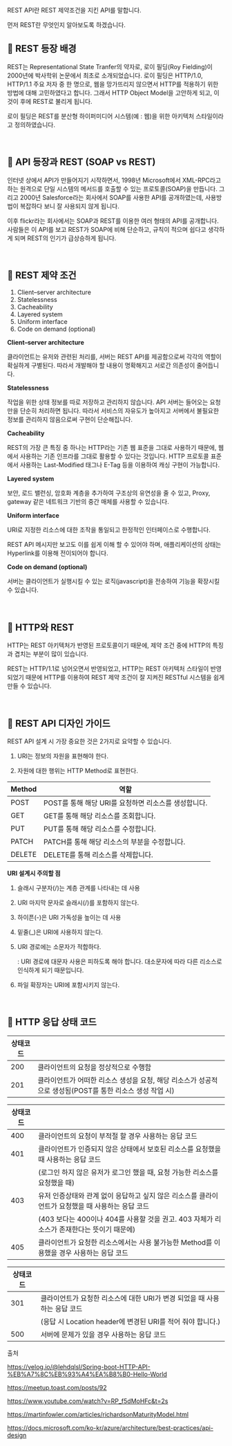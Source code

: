 REST API란 REST 제약조건을 지킨 API를 말합니다.

먼저 REST란 무엇인지 알아보도록 하겠습니다.

## 🔸 REST 등장 배경
REST는 Representational State Tranfer의 약자로, 로이 필딩(Roy Fielding)이 2000년에 박사학위 논문에서 최초로 소개되었습니다. 로이 필딩은 HTTP/1.0, HTTP/1.1 주요 저자 중 한 명으로, 웹을 망가뜨리지 않으면서 HTTP를 적용하기 위한 방법에 대해 고민하였다고 합니다. 그래서 HTTP Object Model을 고안하게 되고, 이것이 후에 REST로 불리게 됩니다. 

로이 필딩은 REST를 분산형 하이퍼미디어 시스템(예 : 웹)을 위한 아키텍처 스타일이라고 정의하였습니다.

<br/>

## 🔸 API 등장과 REST (SOAP vs REST)
인터넷 상에서 API가 만들어지기 시작하면서, 1998년 Microsoft에서 XML-RPC라고 하는 원격으로 단일 시스템의 메서드를 호출할 수 있는 프로토콜(SOAP)을 만듭니다. 그리고 2000년 Salesforce라는 회사에서 SOAP를 사용한 API를 공개하였는데, 사용방법이 복잡하다 보니 잘 사용되지 않게 됩니다. 

이후 flickr라는 회사에서는 SOAP과 REST를 이용한 여러 형태의 API를 공개합니다. 사람들은 이 API를 보고 REST가 SOAP에 비해 단순하고, 규칙이 적으며 쉽다고 생각하게 되며 REST의 인기가 급상승하게 됩니다.

<br/>


## 🔸 REST 제약 조건
1. Client–server architecture
2. Statelessness
3. Cacheability
4. Layered system
5. Uniform interface
6. Code on demand (optional)

**Client–server architecture**

 클라이언트는 유저와 관련된 처리를, 서버는 REST API를 제공함으로써 각각의 역할이 확실하게 구별된다. 따라서 개발해야 할 내용이 명확해지고 서로간 의존성이 줄어듭니다.



**Statelessness**

작업을 위한 상태 정보를 따로 저장하고 관리하지 않습니다. API 서버는 들어오는 요청만을 단순히 처리하면 됩니다. 따라서 서비스의 자유도가 높아지고 서버에서 불필요한 정보를 관리하지 않음으로써 구현이 단순해집니다.

**Cacheability**

REST의 가장 큰 특징 중 하나는 HTTP라는 기존 웹 표준을 그대로 사용하기 때문에, 웹에서 사용하는 기존 인프라를 그대로 활용할 수 있다는 것입니다. HTTP 프로토콜 표준에서 사용하는 Last-Modified 태그나 E-Tag 등을 이용하여 캐싱 구현이 가능합니다.

 

**Layered system**

보안, 로드 밸런싱, 암호화 계층을 추가하여 구조상의 유연성을 줄 수 있고, Proxy, gateway 같은 네트워크 기반의 중간 매체를 사용할 수 있습니다.

 

**Uniform interface**

URI로 지정한 리소스에 대한 조작을 통일되고 한정적인 인터페이스로 수행합니다.

REST API 메시지만 보고도 이를 쉽게 이해 할 수 있어야 하며, 애플리케이션의 상태는 Hyperlink를 이용해 전이되어야 합니다.

 

**Code on demand (optional)**

서버는 클라이언트가 실행시킬 수 있는 로직(javascript)을 전송하여 기능을 확장시킬 수 있습니다.

<br/>

## 🔸 HTTP와 REST
HTTP는 REST 아키텍처가 반영된 프로토콜이기 때문에, 제약 조건 중에 HTTP의 특징과 겹치는 부분이 많이 있습니다.

REST는 HTTP/1.1로 넘어오면서 반영되었고, HTTP는 REST 아키텍처 스타일이 반영되었기 때문에 HTTP를 이용하여 REST 제약 조건이 잘 지켜진 RESTful 시스템을 쉽게 만들 수 있습니다. 


<br/>
 
## 🔸 REST API 디자인 가이드
REST API 설계 시 가장 중요한 것은 2가지로 요약할 수 있습니다.

1. URI는 정보의 자원을 표현해야 한다.

2. 자원에 대한 행위는 HTTP Method로 표현한다.

|Method|	역할|  
|------|-------------------|
|POST|	POST를 통해 해당 URI를 요청하면 리소스를 생성합니다.|  
|GET|	GET를 통해 해당 리소스를 조회합니다. |  
|PUT	|PUT를 통해 해당 리소스를 수정합니다. | 
|PATCH	|PATCH를 통해 해당 리소스의 부분을 수정합니다. |   
|DELETE	|DELETE를 통해 리소스를 삭제합니다. |  


**URI 설계시 주의할 점**

1) 슬래시 구분자(/)는 계층 관계를 나타내는 데 사용

2) URI 마지막 문자로 슬래시(/)를 포함하지 않는다.

3) 하이픈(-)은 URI 가독성을 높이는 데 사용

4) 밑줄(_)은 URI에 사용하지 않는다.

5) URI 경로에는 소문자가 적합하다.

    : URI 경로에 대문자 사용은 피하도록 해야 합니다. 대소문자에 따라 다른 리소스로 인식하게 되기 때문입니다.

6) 파일 확장자는 URI에 포함시키지 않는다.

<br/>

## 🔸 HTTP 응답 상태 코드
|상태코드| |
|-------|-------------------------------------------------------------------------------------------|
|200	|클라이언트의 요청을 정상적으로 수행함|
|201	|클라이언트가 어떠한 리소스 생성을 요청, 해당 리소스가 성공적으로 생성됨(POST를 통한 리소스 생성 작업 시)|


|상태코드| |
|-------|-------------------------------------------------------------------------------------------|
|400	|클라이언트의 요청이 부적절 할 경우 사용하는 응답 코드|
|401	|클라이언트가 인증되지 않은 상태에서 보호된 리소스를 요청했을 때 사용하는 응답 코드|
||(로그인 하지 않은 유저가 로그인 했을 때, 요청 가능한 리소스를 요청했을 때)|
|403	|유저 인증상태와 관계 없이 응답하고 싶지 않은 리소스를 클라이언트가 요청했을 때 사용하는 응답 코드|
||(403 보다는 400이나 404를 사용할 것을 권고. 403 자체가 리소스가 존재한다는 뜻이기 때문에)|
|405|	클라이언트가 요청한 리소스에서는 사용 불가능한 Method를 이용했을 경우 사용하는 응답 코드|


|상태코드| |
|-------|-------------------------------------------------------------------------------------------|
|301	|클라이언트가 요청한 리소스에 대한 URI가 변경 되었을 때 사용하는 응답 코드|
||(응답 시 Location header에 변경된 URI를 적어 줘야 합니다.)|
|500	|서버에 문제가 있을 경우 사용하는 응답 코드|


출처 

https://velog.io/@lehdqlsl/Spring-boot-HTTP-API-%EB%A7%8C%EB%93%A4%EA%B8%B0-Hello-World

https://meetup.toast.com/posts/92

https://www.youtube.com/watch?v=RP_f5dMoHFc&t=2s 

https://martinfowler.com/articles/richardsonMaturityModel.html

https://docs.microsoft.com/ko-kr/azure/architecture/best-practices/api-design



